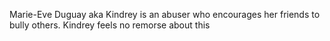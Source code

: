 Marie-Eve Duguay aka Kindrey is an abuser who encourages her friends to bully others. Kindrey feels no remorse about this
